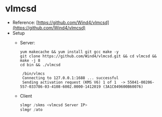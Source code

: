 # vlmcsd
- Reference:
  [https://github.com/Wind4/vlmcsd](https://github.com/Wind4/vlmcsd)
- Setup
  - Server:
    ```shell
    yum makecache && yum install git gcc make -y
    git clone https://github.com/Wind4/vlmcsd.git && cd vlmcsd && make -j 8
    cd bin && ./vlmcsd
    ```
    ```shell
     /bin/vlmcs
     Connecting to 127.0.0.1:1688 ... successful
     Sending activation request (KMS V6) 1 of 1  -> 55041-00206-557-033786-03-4108-6002.0000-1412019 (3A1C049600B60076)
    ```

  - Client
    ```powershell
    slmgr /skms <vlmcsd Server IP>
    slmgr /ato   
    ```
    
